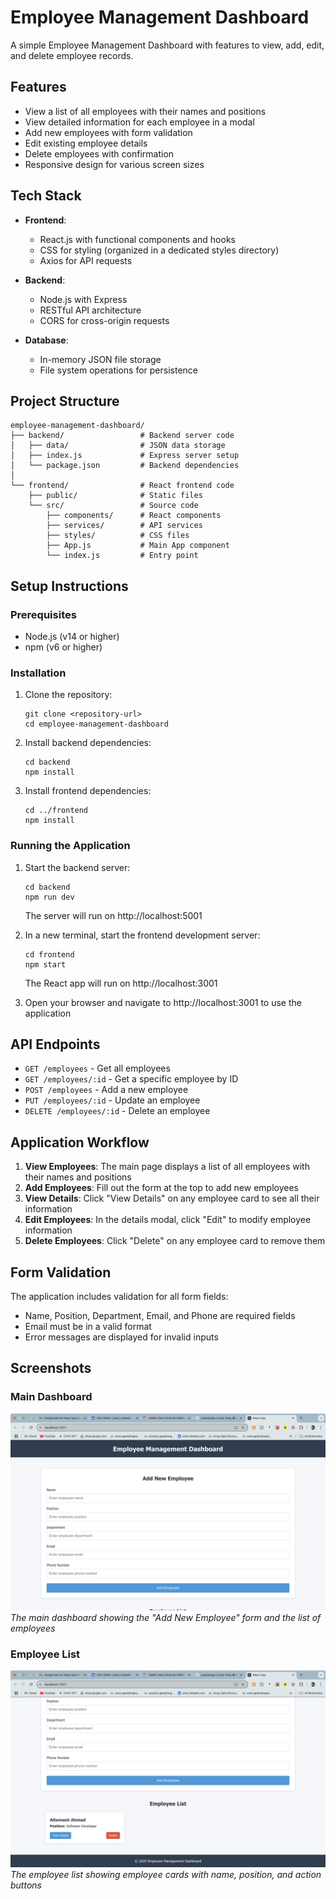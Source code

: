 # Employee Management Dashboard

A simple Employee Management Dashboard with features to view, add, edit, and delete employee records.

## Features

- View a list of all employees with their names and positions
- View detailed information for each employee in a modal
- Add new employees with form validation
- Edit existing employee details
- Delete employees with confirmation
- Responsive design for various screen sizes

## Tech Stack

- **Frontend**: 
  - React.js with functional components and hooks
  - CSS for styling (organized in a dedicated styles directory)
  - Axios for API requests

- **Backend**: 
  - Node.js with Express
  - RESTful API architecture
  - CORS for cross-origin requests

- **Database**: 
  - In-memory JSON file storage
  - File system operations for persistence

## Project Structure

```
employee-management-dashboard/
├── backend/                 # Backend server code
│   ├── data/                # JSON data storage
│   ├── index.js             # Express server setup
│   └── package.json         # Backend dependencies
│
└── frontend/                # React frontend code
    ├── public/              # Static files
    └── src/                 # Source code
        ├── components/      # React components
        ├── services/        # API services
        ├── styles/          # CSS files
        ├── App.js           # Main App component
        └── index.js         # Entry point
```

## Setup Instructions

### Prerequisites

- Node.js (v14 or higher)
- npm (v6 or higher)

### Installation

1. Clone the repository:
   ```
   git clone <repository-url>
   cd employee-management-dashboard
   ```

2. Install backend dependencies:
   ```
   cd backend
   npm install
   ```

3. Install frontend dependencies:
   ```
   cd ../frontend
   npm install
   ```

### Running the Application

1. Start the backend server:
   ```
   cd backend
   npm run dev
   ```
   The server will run on http://localhost:5001

2. In a new terminal, start the frontend development server:
   ```
   cd frontend
   npm start
   ```
   The React app will run on http://localhost:3001

3. Open your browser and navigate to http://localhost:3001 to use the application

## API Endpoints

- `GET /employees` - Get all employees
- `GET /employees/:id` - Get a specific employee by ID
- `POST /employees` - Add a new employee
- `PUT /employees/:id` - Update an employee
- `DELETE /employees/:id` - Delete an employee

## Application Workflow

1. **View Employees**: The main page displays a list of all employees with their names and positions
2. **Add Employees**: Fill out the form at the top to add new employees
3. **View Details**: Click "View Details" on any employee card to see all their information
4. **Edit Employees**: In the details modal, click "Edit" to modify employee information
5. **Delete Employees**: Click "Delete" on any employee card to remove them

## Form Validation

The application includes validation for all form fields:
- Name, Position, Department, Email, and Phone are required fields
- Email must be in a valid format
- Error messages are displayed for invalid inputs

## Screenshots

### Main Dashboard
![Employee Management Dashboard](screenshots/dashboard.png)
*The main dashboard showing the "Add New Employee" form and the list of employees*

### Employee List
![Employee List](screenshots/employee-list.png)
*The employee list showing employee cards with name, position, and action buttons*


